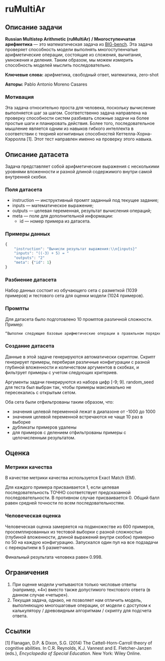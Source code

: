 # ruMultiAr

## Описание задачи

**Russian Multistep Arithmetic (ruMultiAr)** **/ Многоступенчатая арифметика** — это математическая задача из [BIG-bench](https://github.com/google/BIG-bench/blob/main/bigbench/benchmark_tasks/multistep_arithmetic/README.md). Эта задача проверяет способность модели выполнять многоступенчатые арифметические операции, состоящие из сложения, вычитания, умножения и деления. Таким образом, мы можем измерить способность моделей мыслить последовательно.

**Ключевые слова:** арифметика, свободный ответ, математика, zero-shot

**Авторы:** Pablo Antonio Moreno Casares

### Мотивация

Эта задача относительно проста для человека, поскольку вычисление выполняется шаг за шагом. Соответственно задача направлена на проверку способности систем разбивать сложные задачи на более простые шаги и планировать действия. Более того, последовательное мышление является одним из навыков гибкого интеллекта в соответствии с теорией когнитивных способностей Кеттелла-Хорна-Кэрролла [1]. Этот тест направлен именно на проверку этого навыка.

## Описание датасета

Задача представляет собой арифметические выражения с несколькими уровнями вложенности и разной длиной содержимого внутри самой внутренней скобки.

### Поля датасета

- instruction — инструктивный промпт заданный под текущее задание;
- inputs — математическое выражение;
- outputs — целевая переменная, результат вычисления операций;
- meta — поле для дополнительной информации:
    - id — номер примера из датасета.

### Примеры данных

```jsx
{
    "instruction": "Вычисли результат выражения:\\n{inputs}"
    "inputs": "((-3) + 5) = "
    "outputs": "2"
    "meta": {"id": 1}
}
```

### Разбиение датасета

Набор данных состоит из обучающего сета с разметкой (1039 примеров) и тестового сета для оценки модели (1024 примеров).

### Промпты

Для датасета было подготовлено 10 промптов различной сложности. Пример:

```jsx
“Выполни следующие базовые арифметические операции в правильном порядке, в том числе учитывая порядок скобок, и напиши результат вычисления выражения в виде одного числа:\n{inputs}”
```

### Создание датасета

Данные в этой задаче генерируются автоматически скриптом. Скрипт генерирует примеры, перебирая различные конфигурации с разной глубиной вложенности и количеством аргументов в скобках, и фильтрует примеры с учетом следующих критериев.

Аргументы задачи генерируются из набора цифр [-9; 9]. random_seed для теста был выбран так, чтобы примеры максимально не пересекались с открытым сетом.

Оба сета были отфильтрованы таким образом, что:

- значения целевой переменной лежат в диапазоне от -1000 до 1000
- значения целевой переменной встречаются не чаще 10 раз в выборке
- дубликаты примеров удалены
- для примеров с делением отфильтрованы примеры с целочисленным результатом.

## Оценка

### Метрики качества

В качестве метрики качества используется Exact Match (EM).

Для каждого примера присваивается 1, если целевая последовательность ТОЧНО соответствует предсказанной последовательности. В противном случае присваивается 0. Общий балл равен средней точности по всем последовательностям.

### Человеческая оценка

Человеческая оценка замеряется на подмножестве из 600 примеров, просемплированных из тестовой выборки с разной сложностью (глубиной вложенности, длиной выражений внутри скобок) примерно по 50 на каждую конфигурацию. Запускался один пул на все подзадачи с перекрытием в 5 разметчиков.

Финальный результата человека равен 0.998.

## Ограничения

1. При оценке модели учитываются только числовые ответы (например, «4») вместо также допустимого текстового ответа (в данном случае «четыре»).
2. Текущая задача, однако, не позволяет нам отличить модель, выполняющую многошаговые операции, от модели с доступом к калькулятору / древовидным алгоритмам / скрипту для подсчета ответа.

## Ссылки

[1] Flanagan, D.P. & Dixon, S.G. (2014) The Cattell-Horn-Carroll theory of cognitive abilities. In C.R. Reynolds, K.J. Vannest and E. Fletcher-Janzen (eds.), *Encyclopedia of Special Education*. New York: Wiley Online.
